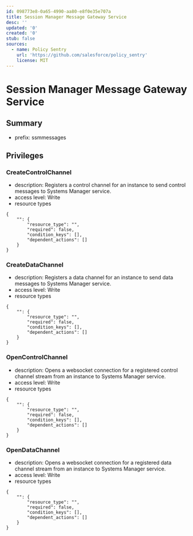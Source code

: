 ```yaml
---
id: 098773e8-0a65-4990-aa80-e8f0e35e707a
title: Session Manager Message Gateway Service
desc: ''
updated: '0'
created: '0'
stub: false
sources:
  - name: Policy Sentry
    url: 'https://github.com/salesforce/policy_sentry'
    license: MIT
---
```

# Session Manager Message Gateway Service
## Summary
- prefix: ssmmessages
## Privileges
### CreateControlChannel
- description: Registers a control channel for an instance to send control messages to Systems Manager service.
- access level: Write
- resource types
```
{
    "": {
        "resource_type": "",
        "required": false,
        "condition_keys": [],
        "dependent_actions": []
    }
}
```
### CreateDataChannel
- description: Registers a data channel for an instance to send data messages to Systems Manager service.
- access level: Write
- resource types
```
{
    "": {
        "resource_type": "",
        "required": false,
        "condition_keys": [],
        "dependent_actions": []
    }
}
```
### OpenControlChannel
- description: Opens a websocket connection for a registered control channel stream from an instance to Systems Manager service.
- access level: Write
- resource types
```
{
    "": {
        "resource_type": "",
        "required": false,
        "condition_keys": [],
        "dependent_actions": []
    }
}
```
### OpenDataChannel
- description: Opens a websocket connection for a registered data channel stream from an instance to Systems Manager service.
- access level: Write
- resource types
```
{
    "": {
        "resource_type": "",
        "required": false,
        "condition_keys": [],
        "dependent_actions": []
    }
}
```
